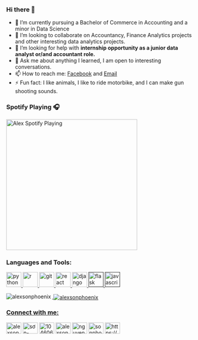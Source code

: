 ### Hi there 👋

- 🌱 I’m currently pursuing a Bachelor of Commerce in Accounting and a minor in Data Science
- 👯 I’m looking to collaborate on Accountancy, Finance Analytics projects and other interesting data analytics projects.
- 🤝 I’m looking for help with **internship opportunity  as a junior data analyst or/and accountant role.**
- 💬 Ask me about anything I learned, I am open to interesting conversations.
- 📫 How to reach me: [Facebook](https://fb.com/nguyenhoangson7777777) and [Email](alexsonphoenix@gmail.com)
- ⚡ Fun fact: I like animals, I like to ride motorbike, and I can make gun shooting sounds.


### Spotify Playing 🎧
[<img src="https://spotify-now-playing.alexsonphoenix.vercel.app/api/spotify" alt="Alex Spotify Playing" width="350" />](https://open.spotify.com/user/qriqfrtyp4w9z0x44sh2uzf6c)

<h3 align="left">Languages and Tools:</h3>
<p align="left"> <a href="https://www.python.org" target="_blank"> <img src="https://cdn3.iconfinder.com/data/icons/logos-and-brands-adobe/512/267_Python-512.png" alt="python" width="40" height="40"/> </a> <a href="https://www.r-project.org" target="_blank"> <img src="https://www.r-project.org/Rlogo.png" alt="r" width="40" height="40"/> </a> <a href="https://git-scm.com/" target="_blank"> <img src="https://www.vectorlogo.zone/logos/git-scm/git-scm-icon.svg" alt="git" width="40" height="40"/> </a> <a href="https://reactjs.org/" target="_blank"> <img src="https://cdn4.iconfinder.com/data/icons/logos-3/600/React.js_logo-512.png" alt="react" width="40" height="40"/> </a> <a href="https://www.djangoproject.com/" target="_blank"> <img src="https://automationpanda.files.wordpress.com/2017/09/django-logo-negative.png?w=1024" alt="django" width="40" height="40"/> </a> <a href="" target="_blank"> <img src="https://symbols-electrical.getvecta.com/stencil_80/57_flask-icon.eaaa141ab4.svg" alt="flask" width="40" height="40"/> <img src="https://cdn3.iconfinder.com/data/icons/programming-languages-4/222/javascript-512.png" alt="javascript" width="40" height="40"/></p>

<p><img align="left" src="https://github-readme-stats.vercel.app/api/top-langs/?username=alexsonphoenix&layout=compact" alt="alexsonphoenix" /></p>

<p>&nbsp;<img align="center" src="https://github-readme-stats.vercel.app/api?username=alexsonphoenix&show_icons=true" alt="alexsonphoenix" /></p>


<p align="left">
<h3 align="left">Connect with me:</h3>
<a href="https://twitter.com/alexsonphoenix" target="blank"><img align="center" src="https://cdn.jsdelivr.net/npm/simple-icons@3.0.1/icons/twitter.svg" alt="alexsonphoenix" height="30" width="40" /></a>
<a href="https://linkedin.com/in/sơn-nguyễn-hoàng-b87692170" target="blank"><img align="center" src="https://cdn.jsdelivr.net/npm/simple-icons@3.0.1/icons/linkedin.svg" alt="sơn-nguyễn-hoàng-b87692170" height="30" width="40" /></a>
<a href="https://stackoverflow.com/users/10460645" target="blank"><img align="center" src="https://cdn.jsdelivr.net/npm/simple-icons@3.0.1/icons/stackoverflow.svg" alt="10460645" height="30" width="40" /></a>
<a href="https://kaggle.com/alexsonphoenix" target="blank"><img align="center" src="https://cdn.jsdelivr.net/npm/simple-icons@3.0.1/icons/kaggle.svg" alt="alexsonphoenix" height="30" width="40" /></a>
<a href="https://fb.com/nguyenhoangson7777777" target="blank"><img align="center" src="https://cdn.jsdelivr.net/npm/simple-icons@3.0.1/icons/facebook.svg" alt="nguyenhoangson7777777" height="30" width="40" /></a>
<a href="https://instagram.com/sonphoenix" target="blank"><img align="center" src="https://cdn.jsdelivr.net/npm/simple-icons@3.0.1/icons/instagram.svg" alt="sonphoenix" height="30" width="40" /></a>
<a href="https://alexsonphoenix.herokuapp.com/blog" target="blank"><img align="center" src="https://cdn.jsdelivr.net/npm/simple-icons@3.0.1/icons/rss.svg" alt="https://alexsonphoenix.herokuapp.com/blog" height="30" width="40" /></a>
</p>
